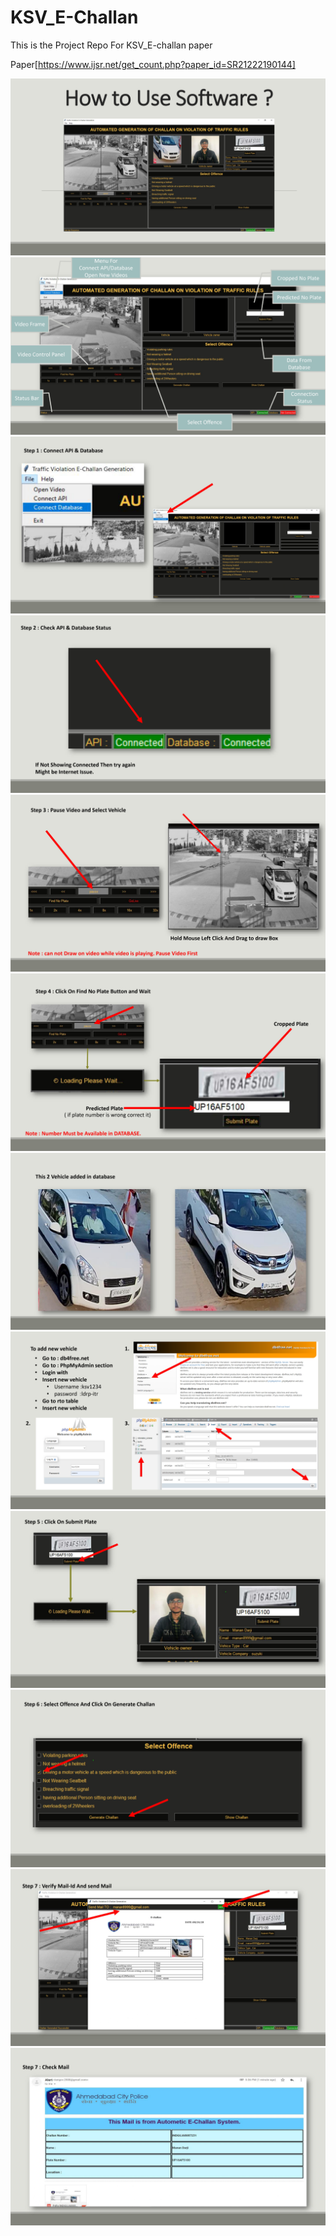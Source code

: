 # KSV_E-Challan
This is the Project Repo For KSV_E-challan paper

Paper[https://www.ijsr.net/get_count.php?paper_id=SR21222190144]

![Alt Text](Images/Step3(HowtoUseSoftware)_pages(1).jpg)
![Alt Text](Images/Step3(HowtoUseSoftware)_pages(2).jpg)
![Alt Text](Images/Step3(HowtoUseSoftware)_pages(3).jpg)
![Alt Text](Images/Step3(HowtoUseSoftware)_pages(4).jpg)
![Alt Text](Images/Step3(HowtoUseSoftware)_pages(5).jpg)
![Alt Text](Images/Step3(HowtoUseSoftware)_pages(6).jpg)
![Alt Text](Images/Step3(HowtoUseSoftware)_pages(7).jpg)
![Alt Text](Images/Step3(HowtoUseSoftware)_pages(8).jpg)
![Alt Text](Images/Step3(HowtoUseSoftware)_pages(9).jpg)
![Alt Text](Images/Step3(HowtoUseSoftware)_pages(10).jpg)
![Alt Text](Images/Step3(HowtoUseSoftware)_pages(11).jpg)
![Alt Text](Images/Step3(HowtoUseSoftware)_pages(12).jpg)

